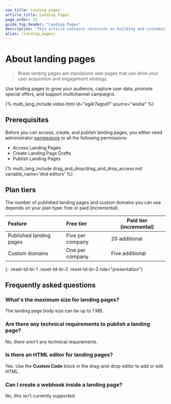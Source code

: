 ```yaml
---
nav_title: Landing pages
article_title: Landing Pages
page_order: 31
guide_top_header: "Landing Pages"
description: "This article contains resources on building and customizing Braze landing pages."
alias: /landing_pages/
---
```


# About landing pages

> Braze landing pages are standalone web pages that can drive your user acquisition and engagement strategy.

Use landing pages to grow your audience, capture user data, promote special offers, and support multichannel campaigns.

{% multi_lang_include video.html id="eg4r7agod1" source="wistia" %}

## Prerequisites

Before you can access, create, and publish landing pages, you either need administrator [permissions]({{site.baseurl}}/user_guide/administrative/app_settings/manage_your_braze_users/user_permissions/#list-of-permissions) or all the following permissions:

- Access Landing Pages
- Create Landing Page Drafts
- Publish Landing Pages

{% multi_lang_include drag_and_drop/drag_and_drop_access.md variable_name='dnd editors' %}

## Plan tiers

The number of published landing pages and custom domains you can use depends on your plan type: free or paid (incremental).

| Feature                                                                                                   | Free tier     | Paid tier (incremental)     |
| :---------------------------------------------------------------------------------------------------------------- | :--------------- | ----------------- |
| Published landing pages                                                                 | Five per company | 20 additional |
| Custom domains          | One per company | Five additional |
{: .reset-td-br-1 .reset-td-br-2 .reset-td-br-3 role="presentation"}

## Frequently asked questions

### What's the maximum size for landing pages?

The landing page body size can be up to 1 MB.

### Are there any technical requirements to publish a landing page?

No, there aren't any technical requirements.

### Is there an HTML editor for landing pages?

Yes. Use the **Custom Code** block in the drag-and-drop editor to add or edit HTML.

### Can I create a webhook inside a landing page?

No, this isn't currently supported.

